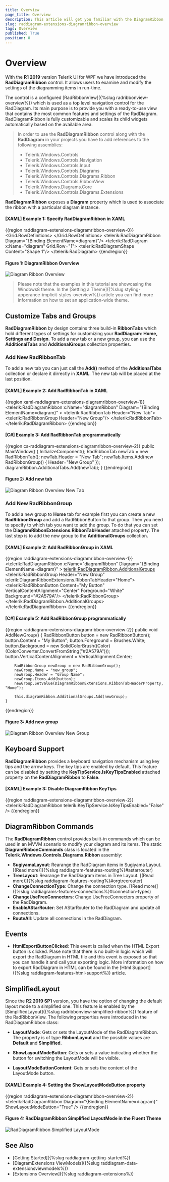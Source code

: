 ```yaml
---
title: Overview
page_title: Overview
description: This article will get you familiar with the DiagramRibbon control which is part of Telerik Diagramming Framework.
slug: raddiagram-extensions-diagramribbon-overview
tags: Overview
published: True
position: 0
---
```


# Overview
 
With the __R1 2019__ version Telerik UI for WPF we have introduced the __RadDiagramRibbon__ control. It allows users to examine and modify the settings of the diagramming items in run-time.

The control is a configured [RadRibbonView]({%slug radribbonview-overview%}) which is used as a top level navigation control for the RadDiagram. Its main purpose is to provide you with a ready-to-use view that contains the most common features and settings of the RadDiagram. RadDiagramRibbon is fully customizable and scales its child widgets automatically based on the available area. 

>In order to use the __RadDiagramRibbon__ control along with the __RadDiagram__ in your projects you have to add references to the following assemblies:
>	- Telerik.Windows.Controls
>	- Telerik.Windows.Controls.Navigation
>	- Telerik.Windows.Controls.Input
>	- Telerik.Windows.Controls.Diagrams
>	- Telerik.Windows.Controls.Diagrams.Ribbon
>	- Telerik.Windows.Controls.RibbonView
>	- Telerik.Windows.Diagrams.Core
>	- Telerik.Windows.Controls.Diagrams.Extensions

__RadDiagramRibbon__ exposes a __Diagram__ property which is used to associate the ribbon with a particular diagram instance.

#### __[XAML] Example 1: Specify RadDiagramRibbon in XAML__
{{region raddiagram-extensions-diagramribbon-overview-0}}
	<Grid>
		<Grid.RowDefinitions>
			<RowDefinition Height="Auto"/>
			<RowDefinition Height="*"/>
		</Grid.RowDefinitions>
		<telerik:RadDiagramRibbon Diagram="{Binding ElementName=diagram}"/>
		<telerik:RadDiagram x:Name="diagram" Grid.Row="1">
			<telerik:RadDiagramShape Content="Shape 1"/>
		</telerik:RadDiagram>
	</Grid>
{{endregion}}

#### __Figure 1: DiagramRibbon Overview__ 
![Diagram Ribbon Overview](images/RadDiagram_DiagramRibbon_Overview.png)

>Please note that the examples in this tutorial are showcasing the Windows8 theme. In the [Setting a Theme]({%slug styling-apperance-implicit-styles-overview%}) article you can find more information on how to set an application-wide theme.

## Customize Tabs and Groups

__RadDiagramRibbon__ by design contains three build-in __RibbonTabs__ which hold different types of settings for customizing your __RadDiagram__: __Home, Settings and Design__. To add a new tab or a new group, you can use the __AdditionalTabs__ and __AdditionalGroups__ collection properties. 

### Add New RadRibbonTab

To add a new tab you can just call the __Add()__ method of the __AdditionalTabs__ collection or declare it dirrectly in __XAML__. The new tab will be placed at the last position.

#### __[XAML] Example 2: Add RadRibbonTab in XAML__
{{region xaml-raddiagram-extensions-diagramribbon-overview-1}}
	<telerik:RadDiagramRibbon x:Name="diagramRibbon"
							  Diagram="{Binding ElementName=diagram}" >
		<telerik:RadRibbonTab Header="New Tab">
			<telerik:RadRibbonGroup Header="New Group"/>
		</telerik:RadRibbonTab>		
	</telerik:RadDiagramRibbon>
{{endregion}}

#### __[C#] Example 3: Add RadRibbonTab programmatically__
{{region cs-raddiagram-extensions-diagramribbon-overview-2}}
	public MainWindow()
	{
		InitializeComponent();
		RadRibbonTab newTab = new RadRibbonTab();
		newTab.Header = "New Tab";
		newTab.Items.Add(new RadRibbonGroup() { Header="New Group" });
		diagramRibbon.AdditionalTabs.Add(newTab);
	}
{{endregion}}

#### __Figure 2: Add new tab__ 
![Diagram Ribbon Overview New Tab](images/RadDiagram_DiagramRibbon_Overview_NewTab.png)

### Add New RadRibbonGroup

To add a new group to __Home__ tab for example first you can create a new __RadRibbonGroup__ and add a RadRibbonButton to that group. Then you need to specify to which tab you want to add the group. To do that you can set the __DiagramRibbonExtensions.RibbonTabHeader__ attached property. The last step is to add the new group to the __AdditionalGroups__ collection.

#### __[XAML] Example 2: Add RadRibbonGroup in XAML__
{{region raddiagram-extensions-diagramribbon-overview-1}}
	<telerik:RadDiagramRibbon x:Name="diagramRibbon"
							  Diagram="{Binding ElementName=diagram}" >
		<telerik:RadDiagramRibbon.AdditionalGroups>
			<telerik:RadRibbonGroup Header="New Group"  telerik:DiagramRibbonExtensions.RibbonTabHeader="Home">
				<telerik:RadRibbonButton Content="My Button" VerticalContentAlignment="Center" Foreground="White" Background="#2A579A"/>
			</telerik:RadRibbonGroup>
		</telerik:RadDiagramRibbon.AdditionalGroups>	
	</telerik:RadDiagramRibbon>
{{endregion}}

#### __[C#] Example 5: Add RadRibbonGroup programmatically__
{{region raddiagram-extensions-diagramribbon-overview-2}}
	public void AddNewGroup()
	{
		RadRibbonButton button = new RadRibbonButton();
		button.Content = "My Button";
		button.Foreground = Brushes.White;
		button.Background = new SolidColorBrush((Color)(ColorConverter.ConvertFromString("#2A579A")));
		button.VerticalContentAlignment = VerticalAlignment.Center;

		RadRibbonGroup newGroup = new RadRibbonGroup();
		newGroup.Name = "new_group";
		newGroup.Header = "Group Name";
		newGroup.Items.Add(button);
		newGroup.SetValue(DiagramRibbonExtensions.RibbonTabHeaderProperty, "Home");

		this.diagramRibbon.AdditionalGroups.Add(newGroup);
	}
{{endregion}}

#### __Figure 3: Add new group__ 
![Diagram Ribbon Overview New Group](images/RadDiagram_DiagramRibbon_Overview_NewGroup.png)

## Keyboard Support

__RadDiagramRibbon__ provides a keyboard navigation mechanism using key tips and the arrow keys. The key tips are enabled by default. This feature can be disabled by setting the __KeyTipService.IsKeyTipsEnabled__ attached property on the __RadDiagramRibbon__ to __False__.

#### __[XAML] Example 3: Disable DiagramRibbon KeyTips__
{{region raddiagram-extensions-diagramribbon-overview-2}}
	<telerik:RadDiagramRibbon telerik:KeyTipService.IsKeyTipsEnabled="False" />
{{endregion}}

## DiagramRibbon Commands

The __RadDiagramRibbon__ control provides built-in commands which can be used in an MVVM scenario to modify your diagram and its items. The static __DiagramRibbonCommands__ class is located in the **Telerik.Windows.Controls.Diagrams.Ribbon** assembly:

* __SugiyamaLayout__: Rearange the RadDiagram items in Sugiyama Layout. [(Read more)]({%slug raddiagram-features-routing%}#astarrouter)
* __TreeLayout__: Rearange the RadDiagram items in Tree Layout. [(Read more)]({%slug raddiagram-features-routing%}#orgtreerouter)
* __ChangeConnectionType__: Change the connection type. [(Read more)]({%slug raddiagrams-features-connections%}#connection-types)
* __ChangeUseFreeConnectors__: Change UseFreeConnectors property of the RadDiagram.
* __EnableAStarRouter__: Set AStarRouter to the RadDiagram and update all connections.
* __RouteAll__: Update all connections in the RadDiagram.

## Events

* __HtmlExportButtonClicked__: This event is called when the HTML Export button is clicked. Plase note that there is no built-in logic which will export the RadDiagram in HTML file and this event is exposed so that you can handle it and call your exporting logic. More information on how to export RadDiagram in HTML can be found in the [Html Support]({%slug raddiagram-features-html-support%}) article.

## SimplifiedLayout 

Since the __R2 2019 SP1__ version, you have the option of changing the default layout mode to a simplified one. This feature is enabled by the [SimplifiedLayout]({%slug radribbonview-simplified-ribbon%}) feature of the RadRibbonView. The following properties were introduced in the RadDiagramRibbon class:

* __LayoutMode__: Gets or sets the LayoutMode of the RadDiagramRibbon. The property is of type __RibbonLayout__  and the possible values are __Default__ and __Simplified__.

* __ShowLayoutModeButton__: Gets or sets a value indicating whether the button for switching the LayoutMode will be visible.

* __LayoutModeButtonContent__: Gets or sets the content of the LayoutMode button.

#### __[XAML] Example 4: Setting the ShowLayoutModeButton property__
{{region raddiagram-extensions-diagramribbon-overview-2}}
	<telerik:RadDiagramRibbon Diagram="{Binding ElementName=diagram}" ShowLayoutModeButton="True" />
{{endregion}}

#### __Figure 4: RadDiagramRibbon Simplified LayoutMode in the Fluent Theme__ 
![RadDiagramRibbon Simplified LayoutMode](images/RadDiagram_DiagramRibbon_SimplifiedLayoutMode.gif)

## See Also

* [Getting Started]({%slug raddiagram-getting-started%})
* [DiagramExtensions ViewModels]({%slug raddiagram-data-extensionsviewmodels%})
* [Extensions Overview]({%slug raddiagram-extensions%})